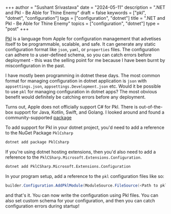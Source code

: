 +++
author = "Sushant Srivastava"
date = "2024-05-11"
description = ".NET and Pkl - Be Able for Thine Enemy" 
draft = false
keywords = ["pkl", "dotnet", "configuration"]
tags = ["configuration", "dotnet"]
title = ".NET and Pkl - Be Able for Thine Enemy" 
topics = ["configuration", "dotnet"]
type = "post"
+++

[Pkl](https://pkl-lang.org/index.html "Pkl Configuration language") is a language from Apple for configuration management that advetises itself to be programmable, scalable, and safe. It can generate any static configuration format like `json`, `yaml`, or `properties` files. The configuration can adhere to a user-defined schema, so you can catch errors before deployment - this was the selling point for me because I have been burnt by misconfiguration in the past.

I have mostly been programming in dotnet these days. The most common format for managing configuration in dotnet application is `json` with `appsettings.json`, `appsettings.Development.json` etc. 
Would it be possible to use `pkl` for managing configuration in dotnet apps? The most obvious benefit would definitely be catching errors before any deployment.

Turns out, Apple does not officially support C# for Pkl. There is out-of-the-box support for Java, Kotlin, Swift, and Golang. I looked around and found a community-supported [package](https://github.com/Rafaeruo/pkl-csharp "pkl-csharp")

To add support for Pkl in your dotnet project, you'd need to add a reference to the NuGet Package `PklCsharp`

```bash
dotnet add package PklCsharp

```

If you're using dotnet hosting extensions, then you'd also need to add a reference to the `PklCSharp.Microsoft.Extensions.Configuration`.

```bash
dotnet add PklCSharp.Microsoft.Extensions.Configuration
```

In your program setup, add a reference to the `pkl` configuration files like so:

```c#
builder.Configuration.AddPklModule(ModuleSource.FileSource(<Path to pkl file>));
```

and that's it. You can now write the configuration using Pkl files. You can also set custom schema for your configuration, and then you can catch configuration errors during startup!
